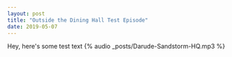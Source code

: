 ```yaml
---
layout: post
title: "Outside the Dining Hall Test Episode"
date: 2019-05-07
---
```

Hey, here's some test text
{% audio _posts/Darude-Sandstorm-HQ.mp3 %}
